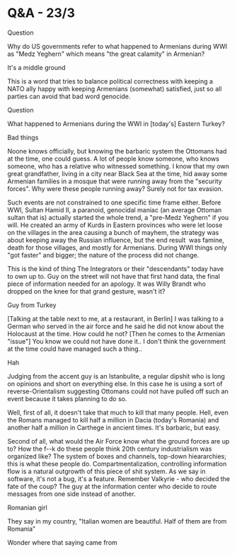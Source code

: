 # Q&A - 23/3

Question

Why do US governments refer to what happened to Armenians during WWI
as "Medz Yeghern" which means "the great calamity" in Armenian?

It's a middle ground

This is a word that tries to balance political correctness with
keeping a NATO ally happy with keeping Armenians (somewhat) satisfied,
just so all parties can avoid that bad word genocide.

Question

What happened to Armenians during the WWI in [today's] Eastern Turkey?

Bad things

Noone knows officially, but knowing the barbaric system the Ottomans
had at the time, one could guess. A lot of people know someone, who
knows someone, who has a relative who witnessed something. I know that
my own great grandfather, living in a city near Black Sea at the time,
hid away some Armenian families in a mosque that were running away
from the "security forces". Why were these people running away? Surely
not for tax evasion.

Such events are not constrained to one specific time frame
either. Before WWI, Sultan Hamid II, a paranoid, genocidal maniac (an
average Ottoman sultan that is) actually started the whole trend, a
"pre-Medz Yeghern" if you will. He created an army of Kurds in Eastern
provinces who were let loose on the villages in the area causing a
bunch of mayhem, the strategy was about keeping away the Russian
influence, but the end result  was famine, death for those villages,
and mostly for Armenians. During WWI things only "got faster" and
bigger; the nature of the process did not change. 

This is the kind of thing The Integrators or their "descendants" today
have to own up to. Guy on the street will not have that first hand
data, the final piece of information needed for an apology. It was
Willy Brandt who dropped on the knee for that grand gesture, wasn't
it?

Guy from Turkey

[Talking at the table next to me, at a restaurant, in Berlin] I was
talking to a German who served in the air force and he said he did not
know about the Holocaust at the time. How could he not? [Then he comes
to the Armenian "issue"] You know we could not have done it.. I don't
think the government at the time could have managed such a thing..

Hah

Judging from the accent guy is an Istanbulite, a regular dipshit who
is long on opinions and short on everything else. In this case he is
using a sort of reverse-Orientalism suggesting Ottomans could not have
pulled off such an event because it takes planning to do so.

Well, first of all, it doesn't take that much to kill that many
people. Hell, even the Romans managed to kill half a million in Dacia
(today's Romania) and another half a million in Carthege in ancient
times. It's barbaric, but easy.

Second of all, what would the Air Force know what the ground forces
are up to? How the f--k do these people think 20th century
industrialism was organized like? The system of boxes and channels,
top-down hieararchies; this is what these people
do. Compartmentalization, controlling information flow is a natural
outgrowth of this piece of shit system. As we say in software, it's
not a bug, it's a feature. Remember Valkyrie - who decided the fate of
the coup? The guy at the information center who decide to route
messages from one side instead of another.

Romanian girl

They say in my country, "Italian women are beautiful. Half of them are
from Romania"

Wonder where that saying came from











